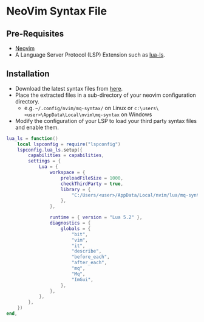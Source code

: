 # NeoVim Syntax File

## Pre-Requisites

- [Neovim](https://neovim.io/)
- A Language Server Protocol (LSP) Extension such as [lua-ls](https://github.com/LuaLS/lua-language-server).

## Installation

- Download the latest syntax files from [here](https://github.com/macroquest/mq-definitions).
- Place the extracted files in a sub-directory of your neovim configuration directory.
    - e.g. `~/.config/nvim/mq-syntax/` on Linux or `c:\users\<user>\AppData\Local\nvim\mq-syntax` on Windows
- Modify the configuration of your LSP to load your third party syntax files and enable them.

```lua
lua_ls = function()
    local lspconfig = require("lspconfig")
    lspconfig.lua_ls.setup({
        capabilities = capabilities,
        settings = {
            Lua = {
                workspace = {
                    preloadFileSize = 1000,
                    checkThirdParty = true,
                    library = {
                        "C:/Users/<user>/AppData/Local/nvim/lua/mq-syntax",
                    },
                },

                runtime = { version = "Lua 5.2" },
                diagnostics = {
                    globals = {
                        "bit",
                        "vim",
                        "it",
                        "describe",
                        "before_each",
                        "after_each",
                        "mq",
                        "Mq",
                        "ImGui",
                    },
                },
            },
        },
    })
end,
```

